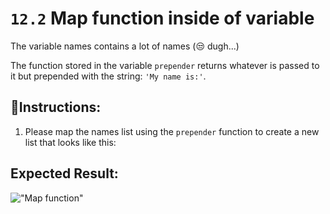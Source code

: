# `12.2` Map function inside of variable

The variable names contains a lot of names (:unamused: dugh...)

The function stored in the variable `prepender` returns whatever is passed to it but prepended with the string: `'My name is:'`.

## 📝Instructions:

1. Please map the names list  using the `prepender` function
to create a new list that looks like this:

## Expected Result:

!["Map function"](https://storage.googleapis.com/replit/images/1525912878195_89876a082d32ee32bb7a1ab5834dbca0.pn)

